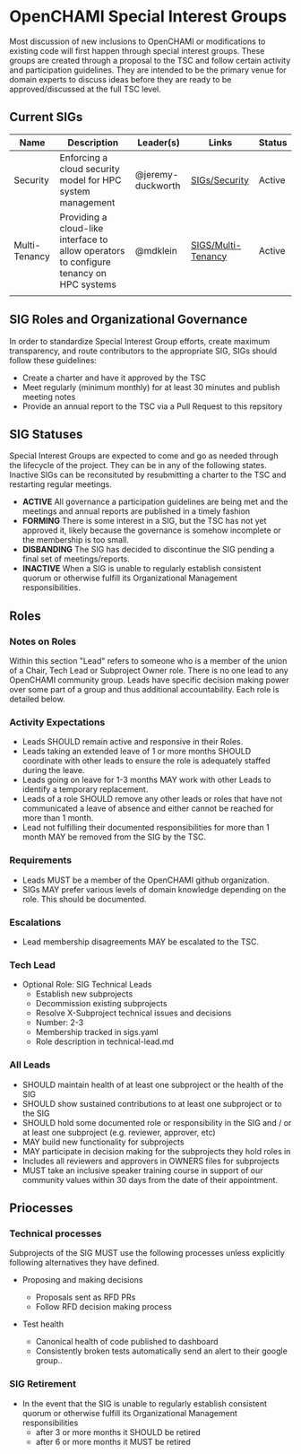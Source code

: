 # OpenCHAMI Special Interest Groups

Most discussion of new inclusions to OpenCHAMI or modifications to existing code will first happen through special interest groups.  These groups are created through a proposal to the TSC and follow certain activity and participation guidelines.  They are intended to be the primary venue for domain experts to discuss ideas before they are ready to be approved/discussed at the full TSC level.

## Current SIGs

| Name | Description | Leader(s) | Links | Status |
|------|-------------|-----------|-------|--------|
| Security | Enforcing a cloud security model for HPC system management | @jeremy-duckworth | [SIGs/Security](/SIGS/Security) | Active |
| Multi-Tenancy |  Providing a cloud-like interface to allow operators to configure tenancy on HPC systems | @mdklein | [SIGS/Multi-Tenancy](/SIGs/Multi-Tenancy) | Active |
|      |             |           |       |        |


## SIG Roles and Organizational Governance 

In order to standardize Special Interest Group efforts, create maximum transparency, and route contributors to the appropriate SIG, SIGs should follow these guidelines:

- Create a charter and have it approved by the TSC
- Meet regularly (minimum monthly) for at least 30 minutes and publish meeting notes
- Provide an annual report to the TSC via a Pull Request to this repsitory

## SIG Statuses

Special Interest Groups are expected to come and go as needed through the lifecycle of the project.  They can be in any of the following states.  Inactive SIGs can be reconsituted by resubmitting a charter to the TSC and restarting regular meetings.

* **ACTIVE** All governance a participation guidelines are being met and the meetings and annual reports are published in a timely fashion
* **FORMING** There is some interest in a SIG, but the TSC has not yet approved it, likely because the governance is somehow incomplete or the membership is too small.
* **DISBANDING** The SIG has decided to discontinue the SIG pending a final set of meetings/reports.
* **INACTIVE** When a SIG is unable to regularly establish consistent quorum or otherwise fulfill its Organizational Management responsibilities.


## Roles

### Notes on Roles

Within this section "Lead" refers to someone who is a member of the union of a Chair, Tech Lead or Subproject Owner role. There is no one lead to any OpenCHAMI community group. Leads have specific decision making power over some part of a group and thus additional accountability. Each role is detailed below.

### Activity Expectations

- Leads SHOULD remain active and responsive in their Roles.
- Leads taking an extended leave of 1 or more months SHOULD coordinate with other leads to ensure the role is adequately staffed during the leave.
- Leads going on leave for 1-3 months MAY work with other Leads to identify a temporary replacement.
- Leads of a role SHOULD remove any other leads or roles that have not communicated a leave of absence and either cannot be reached for more than 1 month.
- Lead not fulfilling their documented responsibilities for more than 1 month MAY be removed from the SIG by the TSC.

### Requirements

- Leads MUST be a member of the OpenCHAMI github organization.
- SIGs MAY prefer various levels of domain knowledge depending on the role. This should be documented.

### Escalations

- Lead membership disagreements MAY be escalated to the TSC.



### Tech Lead

- Optional Role: SIG Technical Leads
    - Establish new subprojects
    - Decommission existing subprojects
    - Resolve X-Subproject technical issues and decisions
    - Number: 2-3
    - Membership tracked in sigs.yaml
    - Role description in technical-lead.md

### All Leads

- SHOULD maintain health of at least one subproject or the health of the SIG
- SHOULD show sustained contributions to at least one subproject or to the SIG
- SHOULD hold some documented role or responsibility in the SIG and / or at least one subproject (e.g. reviewer, approver, etc)
- MAY build new functionality for subprojects
- MAY participate in decision making for the subprojects they hold roles in
- Includes all reviewers and approvers in OWNERS files for subprojects
- MUST take an inclusive speaker training course in support of our community values within 30 days from the date of their appointment.

## Priocesses

### Technical processes

Subprojects of the SIG MUST use the following processes unless explicitly following alternatives they have defined.

- Proposing and making decisions

    - Proposals sent as RFD PRs
    - Follow RFD decision making process

- Test health

    - Canonical health of code published to dashboard
    - Consistently broken tests automatically send an alert to their google group..

### SIG Retirement

- In the event that the SIG is unable to regularly establish consistent quorum or otherwise fulfill its Organizational Management responsibilities
    - after 3 or more months it SHOULD be retired
    - after 6 or more months it MUST be retired